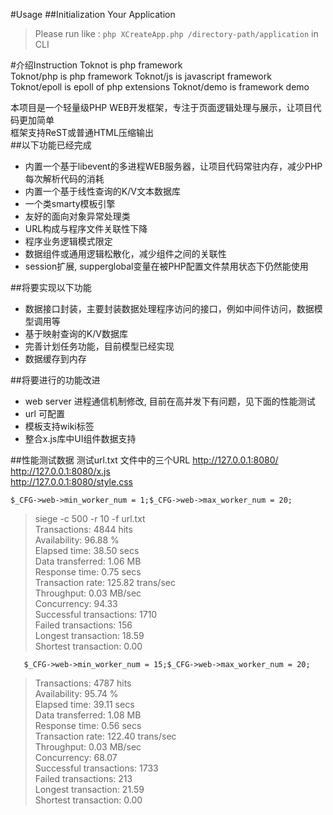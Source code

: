 #Usage
##Initialization Your Application
>  Please run like : `php XCreateApp.php /directory-path/application`  in CLI


#介绍Instruction
Toknot is php framework  
Toknot/php      is php framework
Toknot/js       is javascript framework
Toknot/epoll    is epoll of php extensions
Toknot/demo     is framework demo

本项目是一个轻量级PHP WEB开发框架，专注于页面逻辑处理与展示，让项目代码更加简单  
框架支持ReST或普通HTML压缩输出  
##以下功能已经完成
  * 内置一个基于libevent的多进程WEB服务器，让项目代码常驻内存，减少PHP每次解析代码的消耗
  * 内置一个基于线性查询的K/V文本数据库
  * 一个类smarty模板引擎
  * 友好的面向对象异常处理类
  * URL构成与程序文件关联性下降
  * 程序业务逻辑模式限定
  * 数据组件或通用逻辑松散化，减少组件之间的关联性
  * session扩展, supperglobal变量在被PHP配置文件禁用状态下仍然能使用

##将要实现以下功能
  * 数据接口封装，主要封装数据处理程序访问的接口，例如中间件访问，数据模型调用等
  * 基于映射查询的K/V数据库
  * 完善计划任务功能，目前模型已经实现
  * 数据缓存到内存

##将要进行的功能改进
  * web server 进程通信机制修改, 目前在高并发下有问题，见下面的性能测试
  * url 可配置
  * 模板支持wiki标签
  * 整合x.js库中UI组件数据支持

##性能测试数据
测试url.txt 文件中的三个URL
    http://127.0.0.1:8080/  
    http://127.0.0.1:8080/x.js  
    http://127.0.0.1:8080/style.css  


`$_CFG->web->min_worker_num = 1;$_CFG->web->max_worker_num = 20;`

>   siege -c 500 -r 10 -f url.txt  
>    Transactions:               4844 hits  
>   Availability:              96.88 %  
>   Elapsed time:              38.50 secs  
>   Data transferred:           1.06 MB  
>   Response time:              0.75 secs  
>   Transaction rate:         125.82 trans/sec  
>    Throughput:             0.03 MB/sec  
>    Concurrency:               94.33  
>   Successful transactions:        1710  
>   Failed transactions:             156  
>    Longest transaction:           18.59  
>   Shortest transaction:           0.00  
  
  
`   $_CFG->web->min_worker_num = 15;$_CFG->web->max_worker_num = 20;` 
>   Transactions:               4787 hits  
>   Availability:              95.74 %  
>   Elapsed time:              39.11 secs  
>   Data transferred:           1.08 MB  
>   Response time:              0.56 secs   
>   Transaction rate:         122.40 trans/sec   
>   Throughput:             0.03 MB/sec   
>   Concurrency:               68.07  
>   Successful transactions:        1733  
>   Failed transactions:             213   
>   Longest transaction:           21.59   
>   Shortest transaction:           0.00  
